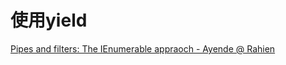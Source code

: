 # 使用yield

[Pipes and filters: The IEnumerable appraoch - Ayende @ Rahien](https://ayende.com/blog/3082/pipes-and-filters-the-ienumerable-appraoch)






